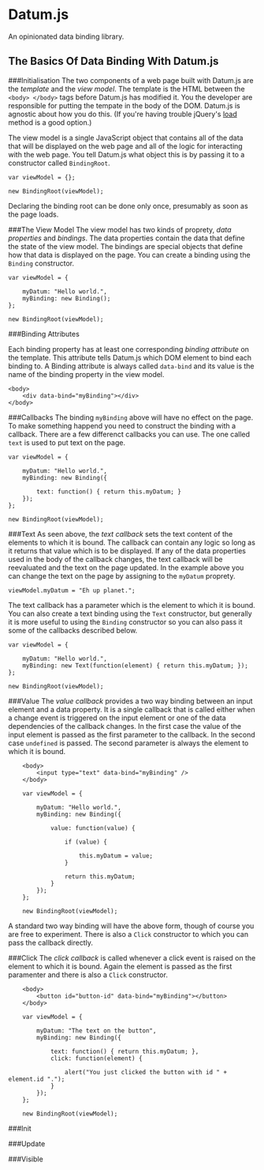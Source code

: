 Datum.js
========

An opinionated data binding library.

The Basics Of Data Binding With Datum.js
---------------------------------------

###Initialisation
The two components of a web page built with Datum.js are the *template* and the *view model*. The template is the HTML between the `<body> </body>` tags before Datum.js has modified it. You the developer are responsible for putting the tempate in the body of the DOM. Datum.js is agnostic about how you do this. (If you're having trouble jQuery's [load](https://api.jquery.com/load/) method is a good option.)

The view model is a single JavaScript object that contains all of the data that will be displayed on the web page and all of the logic for interacting with the web page. You tell Datum.js what object this is by passing it to a constructor called `BindingRoot`.

    var viewModel = {};
    
    new BindingRoot(viewModel);
    
Declaring the binding root can be done only once, presumably as soon as the page loads.

###The View Model
The view model has two kinds of proprety, *data properties* and *bindings*. The data properties contain the data that define the state of the view model. The bindings are special objects that define how that data is displayed on the page. You can create a binding using the `Binding` constructor.

    var viewModel = {
    
        myDatum: "Hello world.",
        myBinding: new Binding();
    };
    
    new BindingRoot(viewModel);
    
###Binding Attributes

Each binding property has at least one corresponding *binding attribute* on the template. This attribute tells Datum.js which DOM element to bind each binding to. A Binding attribute is always called `data-bind` and its value is the name of the binding property in the view model.

    <body>
        <div data-bind="myBinding"></div>
    </body>

###Callbacks
The binding `myBinding` above will have no effect on the page. To make something happend you need to construct the binding with a callback. There are a few differenct callbacks you can use. The one called `text` is used to put text on the page.

    var viewModel = {
    
        myDatum: "Hello world.",
        myBinding: new Binding({
        
            text: function() { return this.myDatum; }
        });
    };
    
    new BindingRoot(viewModel);
    
###Text
As seen above, the *text callback* sets the text content of the elements to which it is bound. The callback can contain any logic so long as it returns that value which is to be displayed. If any of the data properties used in the body of the callback changes, the text callback will be reevaluated and the text on the page updated. In the example above you can change the text on the page by assigning to the `myDatum` proprety.

    viewModel.myDatum = "Eh up planet.";
    
The text callback has a parameter which is the element to which it is bound. You can also create a text binding using the `Text` constructor, but generally it is more useful to using the `Binding` constructor so you can also pass it some of the callbacks described below.

    var viewModel = {
    
        myDatum: "Hello world.",
        myBinding: new Text(function(element) { return this.myDatum; });
    };
    
    new BindingRoot(viewModel);
    
###Value
The *value callback* provides a two way binding between an input element and a data property. It is a single callback that is called either when a change event is triggered on the input element or one of the data dependencies of the callback changes. In the first case the value of the input element is passed as the first parameter to the callback. In the second case `undefined` is passed. The second parameter is always the element to which it is bound.

```
    <body>
        <input type="text" data-bind="myBinding" />
    </body>
```
```
    var viewModel = {
    
        myDatum: "Hello world.",
        myBinding: new Binding({
        
            value: function(value) { 
            
                if (value) {
                
                    this.myDatum = value;
                }
                
                return this.myDatum; 
            }
        });
    };
    
    new BindingRoot(viewModel);
```
A standard two way binding will have the above form, though of course you are free to experiment. There is also a `Click` constructor to which you can pass the callback directly.

###Click
The *click callback* is called whenever a click event is raised on the element to which it is bound. Again the element is passed as the first paramenter and there is also a `Click` constructor.

```
    <body>
        <button id="button-id" data-bind="myBinding"></button>
    </body>
```
```
    var viewModel = {
    
        myDatum: "The text on the button",
        myBinding: new Binding({
        
            text: function() { return this.myDatum; },
            click: function(element) { 
            
                alert("You just clicked the button with id " + element.id ".");
            }
        });
    };
    
    new BindingRoot(viewModel);
```
###Init

###Update

###Visible
